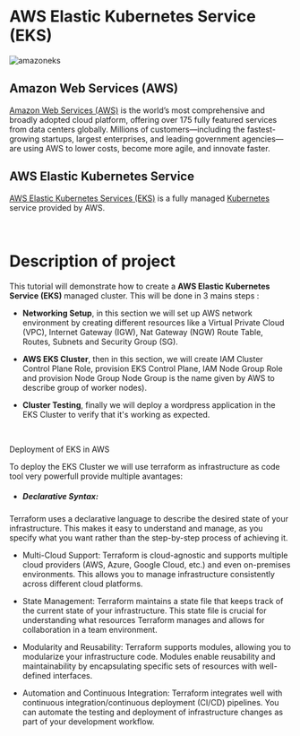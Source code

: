 # AWS Elastic Kubernetes Service (EKS)
![amazoneks](https://github.com/carollebertille/aws-eks/assets/99866372/453f7dca-b78e-4b21-914a-fe90fc162008)

## Amazon Web Services (AWS)

[Amazon Web Services (AWS)](https://aws.amazon.com/what-is-aws/?nc1=h_ls) is the world’s most comprehensive and broadly adopted cloud platform, offering over 175 fully featured services from data centers globally. Millions of customers—including the fastest-growing startups, largest enterprises, and leading government agencies—are using AWS to lower costs, become more agile, and innovate faster.

## AWS Elastic Kubernetes Service

[AWS Elastic Kubernetes Services (EKS)](https://aws.amazon.com/eks/?nc1=h_ls) is a fully managed [Kubernetes](https://kubernetes.io/) service provided by AWS. 

<br>

# Description of project
This tutorial will demonstrate how to create a **AWS Elastic Kubernetes Service (EKS)** managed cluster. This will be done in 3 mains steps :

- __Networking Setup__, in this section we will set up AWS network environment by creating different resources like a Virtual Private Cloud (VPC), Internet Gateway (IGW),  Nat Gateway (NGW) Route Table, Routes, Subnets and Security Group (SG).

- __AWS EKS Cluster__, then in this section, we will create IAM Cluster Control Plane Role, provision EKS Control Plane, IAM Node Group Role and provision Node Group Node Group is the name given by AWS to describe group of worker nodes).

- __Cluster Testing__, finally we will deploy a wordpress application in the EKS Cluster to verify that it's working as expected.

<br>

Deployment of EKS in AWS

To deploy the EKS Cluster we will use terraform as infrastructure as code tool very powerfull provide multiple avantages:

- ##### Declarative Syntax:
Terraform uses a declarative language to describe the desired state of your infrastructure. This makes it easy to understand and manage, as you specify what you want rather than the step-by-step process of achieving it.

- Multi-Cloud Support:
Terraform is cloud-agnostic and supports multiple cloud providers (AWS, Azure, Google Cloud, etc.) and even on-premises environments. This allows you to manage infrastructure consistently across different cloud platforms.

- State Management:
Terraform maintains a state file that keeps track of the current state of your infrastructure. This state file is crucial for understanding what resources Terraform manages and allows for collaboration in a team environment.

- Modularity and Reusability:
Terraform supports modules, allowing you to modularize your infrastructure code. Modules enable reusability and maintainability by encapsulating specific sets of resources with well-defined interfaces.

- Automation and Continuous Integration:
Terraform integrates well with continuous integration/continuous deployment (CI/CD) pipelines. You can automate the testing and deployment of infrastructure changes as part of your development workflow.






